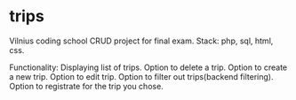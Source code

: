 # trips

Vilnius coding school CRUD project for final exam.
Stack:
php, sql, html, css.

Functionality:
Displaying list of trips.
Option to delete a trip.
Option to create a new trip.
Option to edit trip.
Option to filter out trips(backend filtering).
Option to registrate for the trip you chose.
